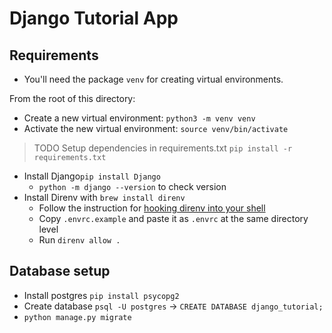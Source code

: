 # Django Tutorial App

[Tutorial]:(https://docs.djangoproject.com/en/2.1/intro/tutorial01/)

## Requirements
- You'll need the package `venv` for creating virtual environments.

From the root of this directory:

- Create a new virtual environment: `python3 -m venv venv`
- Activate the new virtual environment: `source venv/bin/activate`

> TODO 
> Setup dependencies in requirements.txt
> `pip install -r requirements.txt`

- Install Django`pip install Django`
  - `python -m django --version` to check version
- Install Direnv with `brew install direnv`
  - Follow the instruction for [hooking direnv into your shell](https://github.com/direnv/direnv#bash)
  - Copy `.envrc.example` and paste it as `.envrc` at the same directory level
  - Run `direnv allow .`


## Database setup

- Install postgres `pip install psycopg2`
- Create database `psql -U postgres` -> `CREATE DATABASE django_tutorial;`
- `python manage.py migrate`
